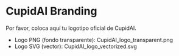 
# CupidAI Branding

Por favor, coloca aquí tu logotipo oficial de CupidAI.

- Logo PNG (fondo transparente): CupidAI_logo_transparent.png
- Logo SVG (vector): CupidAI_logo_vectorized.svg
